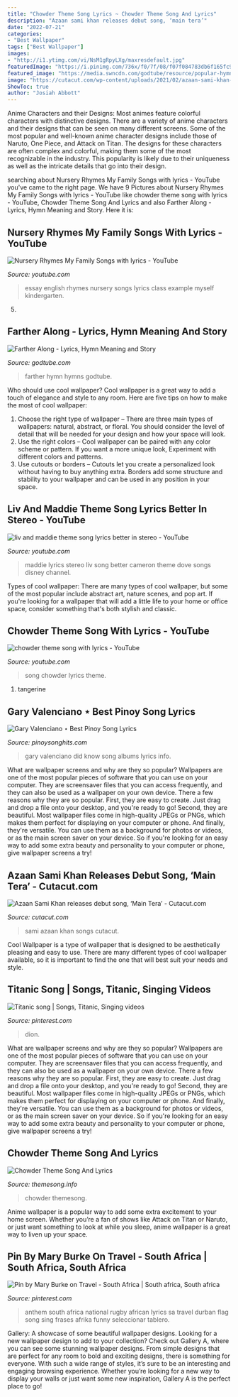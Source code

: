 ```yaml
---
title: "Chowder Theme Song Lyrics ~ Chowder Theme Song And Lyrics"
description: "Azaan sami khan releases debut song, ‘main tera’"
date: "2022-07-21"
categories:
- "Best Wallpaper"
tags: ["Best Wallpaper"]
images:
- "http://i1.ytimg.com/vi/NsM1gRpyLXg/maxresdefault.jpg"
featuredImage: "https://i.pinimg.com/736x/f0/7f/08/f07f084783db6f165fc9fcd9b75b20e8.jpg"
featured_image: "https://media.swncdn.com/godtube/resource/popular-hymns/image/farther-along.jpg"
image: "https://cutacut.com/wp-content/uploads/2021/02/azaan-sami-khan-songs.png"
ShowToc: true
author: "Josiah Abbott"
---
```



Anime Characters and their Designs: Most animes feature colorful characters with distinctive designs.
There are a variety of anime characters and their designs that can be seen on many different screens. Some of the most popular and well-known anime character designs include those of Naruto, One Piece, and Attack on Titan. The designs for these characters are often complex and colorful, making them some of the most recognizable in the industry. This popularity is likely due to their uniqueness as well as the intricate details that go into their design.

	

		
searching about Nursery Rhymes My Family Songs with lyrics - YouTube you've came to the right page. We have 9 Pictures about Nursery Rhymes My Family Songs with lyrics - YouTube like chowder theme song with lyrics - YouTube, Chowder Theme Song And Lyrics and also Farther Along - Lyrics, Hymn Meaning and Story. Here it is:
		
    
## Nursery Rhymes My Family Songs With Lyrics - YouTube

<img loading=lazy src="https://i.ytimg.com/vi/Y0tGsrr1yN4/maxresdefault.jpg" onerror="this.onerror=null;this.src='https://tse1.mm.bing.net/th?id=OIP.Ixi3QQjVslq2Yj_Im0-3PQHaEK&amp;pid=15.1';" alt="Nursery Rhymes My Family Songs with lyrics - YouTube">

_Source: youtube.com_

>essay english rhymes nursery songs lyrics class example myself kindergarten. 

	

5.

    
## Farther Along - Lyrics, Hymn Meaning And Story

<img loading=lazy src="https://media.swncdn.com/godtube/resource/popular-hymns/image/farther-along.jpg" onerror="this.onerror=null;this.src='https://tse2.mm.bing.net/th?id=OIP.CzOvzmRs70-9miipDUxPNgHaD3&amp;pid=15.1';" alt="Farther Along - Lyrics, Hymn Meaning and Story">

_Source: godtube.com_

>farther hymn hymns godtube. 

	

Who should use cool wallpaper?
Cool wallpaper is a great way to add a touch of elegance and style to any room. Here are five tips on how to make the most of cool wallpaper: 
1) Choose the right type of wallpaper – There are three main types of wallpapers: natural, abstract, or floral. You should consider the level of detail that will be needed for your design and how your space will look. 
2) Use the right colors – Cool wallpaper can be paired with any color scheme or pattern. If you want a more unique look, Experiment with different colors and patterns. 
3) Use cutouts or borders – Cutouts let you create a personalized look without having to buy anything extra. Borders add some structure and stability to your wallpaper and can be used in any position in your space.

    
## Liv And Maddie Theme Song Lyrics Better In Stereo - YouTube

<img loading=lazy src="http://i1.ytimg.com/vi/NsM1gRpyLXg/maxresdefault.jpg" onerror="this.onerror=null;this.src='https://tse2.mm.bing.net/th?id=OIP.Pp_0kJ4dWvOLSwmwVyzl8QHaEK&amp;pid=15.1';" alt="liv and maddie theme song lyrics better in stereo - YouTube">

_Source: youtube.com_

>maddie lyrics stereo liv song better cameron theme dove songs disney channel. 

	

Types of cool wallpaper:
There are many types of cool wallpaper, but some of the most popular include abstract art, nature scenes, and pop art. If you're looking for a wallpaper that will add a little life to your home or office space, consider something that's both stylish and classic.

    
## Chowder Theme Song With Lyrics - YouTube

<img loading=lazy src="https://i.ytimg.com/vi/xPZRUhoWXlM/hqdefault.jpg" onerror="this.onerror=null;this.src='https://tse3.mm.bing.net/th?id=OIP.Qv8kzTJVxnMFl2YCeiP0kgHaFj&amp;pid=15.1';" alt="chowder theme song with lyrics - YouTube">

_Source: youtube.com_

>song chowder lyrics theme. 

	

1. tangerine 

    
## Gary Valenciano ⋆ Best Pinoy Song Lyrics

<img loading=lazy src="https://www.pinoysonghits.com/wp-content/uploads/2016/12/garyvalenciano.jpg" onerror="this.onerror=null;this.src='https://tse3.mm.bing.net/th?id=OIP.jxxb-cQVpxIeZlDEqXka7wHaFj&amp;pid=15.1';" alt="Gary Valenciano ⋆ Best Pinoy Song Lyrics">

_Source: pinoysonghits.com_

>gary valenciano did know song albums lyrics info. 

	

What are wallpaper screens and why are they so popular?
Wallpapers are one of the most popular pieces of software that you can use on your computer. They are screensaver files that you can access frequently, and they can also be used as a wallpaper on your own device. There a few reasons why they are so popular. First, they are easy to create. Just drag and drop a file onto your desktop, and you're ready to go! Second, they are beautiful. Most wallpaper files come in high-quality JPEGs or PNGs, which makes them perfect for displaying on your computer or phone. And finally, they're versatile. You can use them as a background for photos or videos, or as the main screen saver on your device. So if you're looking for an easy way to add some extra beauty and personality to your computer or phone, give wallpaper screens a try!

    
## Azaan Sami Khan Releases Debut Song, ‘Main Tera’ - Cutacut.com

<img loading=lazy src="https://cutacut.com/wp-content/uploads/2021/02/azaan-sami-khan-songs.png" onerror="this.onerror=null;this.src='https://tse2.mm.bing.net/th?id=OIP.e4KySz303oOSjbXDJRG-3gHaE_&amp;pid=15.1';" alt="Azaan Sami Khan releases debut song, ‘Main Tera’ - Cutacut.com">

_Source: cutacut.com_

>sami azaan khan songs cutacut. 

	

Cool Wallpaper is a type of wallpaper that is designed to be aesthetically pleasing and easy to use. There are many different types of cool wallpaper available, so it is important to find the one that will best suit your needs and style.

    
## Titanic Song | Songs, Titanic, Singing Videos

<img loading=lazy src="https://i.pinimg.com/736x/f0/7f/08/f07f084783db6f165fc9fcd9b75b20e8.jpg" onerror="this.onerror=null;this.src='https://tse3.mm.bing.net/th?id=OIP.rHUG58ZoF3cjS14H1_NuugHaO0&amp;pid=15.1';" alt="Titanic song | Songs, Titanic, Singing videos">

_Source: pinterest.com_

>dion. 

	

What are wallpaper screens and why are they so popular?
Wallpapers are one of the most popular pieces of software that you can use on your computer. They are screensaver files that you can access frequently, and they can also be used as a wallpaper on your own device. There a few reasons why they are so popular. First, they are easy to create. Just drag and drop a file onto your desktop, and you're ready to go! Second, they are beautiful. Most wallpaper files come in high-quality JPEGs or PNGs, which makes them perfect for displaying on your computer or phone. And finally, they're versatile. You can use them as a background for photos or videos, or as the main screen saver on your device. So if you're looking for an easy way to add some extra beauty and personality to your computer or phone, give wallpaper screens a try!

    
## Chowder Theme Song And Lyrics

<img loading=lazy src="https://themesong.info/wp-content/uploads/2020/06/Chowder-Theme-Song-1.jpg" onerror="this.onerror=null;this.src='https://tse2.mm.bing.net/th?id=OIP.E7BfiYfSv3OG5BfTsQnC4gHaEK&amp;pid=15.1';" alt="Chowder Theme Song And Lyrics">

_Source: themesong.info_

>chowder themesong. 

	

Anime wallpaper is a popular way to add some extra excitement to your home screen. Whether you’re a fan of shows like Attack on Titan or Naruto, or just want something to look at while you sleep, anime wallpaper is a great way to liven up your space.

    
## Pin By Mary Burke On Travel - South Africa | South Africa, South Africa

<img loading=lazy src="https://i.pinimg.com/736x/12/e8/bf/12e8bf43d12ddf88d4caa94ebda1e70b--travel-south-africa-national-anthem.jpg" onerror="this.onerror=null;this.src='https://tse1.mm.bing.net/th?id=OIP.SVWf8cblbZC3VyS7U30B5AHaKe&amp;pid=15.1';" alt="Pin by Mary Burke on Travel - South Africa | South africa, South africa">

_Source: pinterest.com_

>anthem south africa national rugby african lyrics sa travel durban flag song sing frases afrika funny seleccionar tablero. 

	

Gallery: A showcase of some beautiful wallpaper designs.
Looking for a new wallpaper design to add to your collection? Check out Gallery A, where you can see some stunning wallpaper designs. From simple designs that are perfect for any room to bold and exciting designs, there is something for everyone. With such a wide range of styles, it’s sure to be an interesting and engaging browsing experience. Whether you’re looking for a new way to display your walls or just want some new inspiration, Gallery A is the perfect place to go!





	
	
